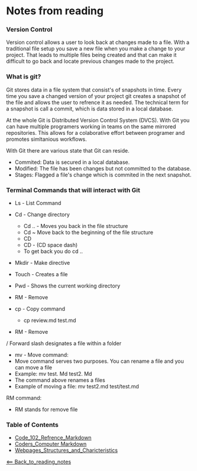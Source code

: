 # Notes from reading

### Version Control
Version control allows a user to look back at changes made to a file. With a traditional file setup you save a new file when you make a change to your project. That leads to multiple files being created and that can make it difficult to go back and locate previous changes made to the project.

### What is git?
Git stores data in a file system that consist's of snapshots in time. Every time you save a changed version of your project git creates a snapshot of the file and allows the user to refrence it as needed. The technical term for a snapshot is call a commit, which is data stored in a local database.

At the whole Git is Distributed Version Control System (DVCS). With Git you can have multiple programers working in teams on the same mirrored repositories. This allows for a colaborative effort between programer and promotes simltanious workflows. 

With Git there are various state that Git can reside.
- Commited: Data is secured in a local database.
- Modified: The file has been changes but not committed to the database.
- Stages: Flagged a file's change which is commited in the next snapshot.

### Terminal Commands that will interact with Git
- Ls - List Command
- Cd - Change directory
    - Cd .. - Moves you back in the file structure
    - Cd ~ Move back to the beginning of the file structure 
    - CD 
    - CD - (CD space dash)
    - To get back you do cd .. 

- Mkdir - Make directive

- Touch - Creates a file

- Pwd - Shows the current working directory

- RM - Remove

- cp - Copy command
    - cp review.md test.md

- RM - Remove

/ Forward slash designates a file within a folder

- mv - Move command: 
- Move command serves two purposes. You can rename a file and you can move a file
- Example: mv test. Md test2. Md
- The command above renames a files
- Example of moving a file: mv test2.md test/test.md

RM command: 
- RM stands for remove file

### Table of Contents
- [Code_102_Refrence_Markdown](class102.md)
- [Coders_Computer Markdown](coderscomputer.md)
- [Webpages_Structures_and_Charicteristics](webpagestructures.md)

[<== Back_to_reading_notes](https://jtaisey389.github.io/reading-notes/)